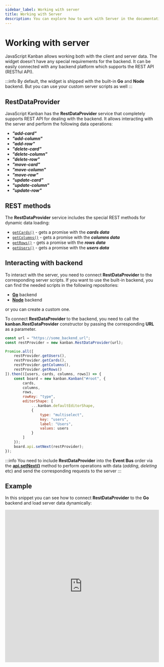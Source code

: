 ```yaml
---
sidebar_label: Working with server
title: Working with Server
description: You can explore how to work with Server in the documentation of the DHTMLX JavaScript Kanban library. Browse developer guides and API reference, try out code examples and live demos, and download a free 30-day evaluation version of DHTMLX Kanban.
---
```


# Working with server

JavaScript Kanban allows working both with the client and server data. The widget doesn't have any special requirements for the backend. It can be easily connected with any backend platform which supports the REST API (RESTful API).

:::info
By default, the widget is shipped with the built-in **Go** and **Node** backend. But you can use your custom server scripts as well
:::

## RestDataProvider

JavaScript Kanban has the **RestDataProvider** service that completely supports REST API for dealing with the backend. It allows interacting with the server and perform the following data operations:

- ***"add-card"***
- ***"add-column"***
- ***"add-row"***
- ***"delete-card"***
- ***"delete-column"***
- ***"delete-row"***
- ***"move-card"***
- ***"move-column"***
- ***"move-row"***
- ***"update-card"***
- ***"update-column"***
- ***"update-row"***

## REST methods

The **RestDataProvider** service includes the special REST methods for dynamic data loading:

- [`getCards()`](api/provider/js_kanban_getcards_method.md) - gets a promise with the ***cards data***
- [`getColumns()`](api/provider/js_kanban_getcolumns_method.md) - gets a promise with the ***columns data***
- [`getRows()`](api/provider/js_kanban_getrows_method.md) - gets a promise with the ***rows data***
- [`getUsers()`](api/provider/js_kanban_getusers_method.md) - gets a promise with the ***users data***

## Interacting with backend  

To interact with the server, you need to connect **RestDataProvider** to the corresponding server scripts. If you want to use the built-in backend, you can find the needed scripts in the following repositories:

- [**Go**](https://github.com/web-widgets/kanban-go) backend
- [**Node**](https://github.com/web-widgets/kanban-node) backend

or you can create a custom one.

To connect **RestDataProvider** to the backend, you need to call the **kanban.RestDataProvider** constructor by passing the corresponding **URL** as a parameter.

~~~js {1-2,25}
const url = "https://some_backend_url";
const restProvider = new kanban.RestDataProvider(url);

Promise.all([
    restProvider.getUsers(),
    restProvider.getCards(),
    restProvider.getColumns(),
    restProvider.getRows()
]).then(([users, cards, columns, rows]) => {
    const board = new kanban.Kanban("#root", {
        cards,
        columns,
        rows,
        rowKey: "type",
        editorShape: [
			...kanban.defaultEditorShape,
			{
				type: "multiselect", 
				key: "users",
				label: "Users",
				values: users
			}
		]
    });
    board.api.setNext(restProvider);
});
~~~

:::info
You need to include **RestDataProvider** into the **Event Bus** order via the [**api.setNext()**](api/internal/js_kanban_setnext_method.md) method to perform operations with data (*adding*, *deleting* etc) and send the corresponding requests to the server
:::

## Example

In this snippet you can see how to connect **RestDataProvider** to the **Go** backend and load server data dynamically:

<iframe src="https://snippet.dhtmlx.com/f25y0809?mode=js" frameborder="0" class="snippet_iframe" width="100%" height="500"></iframe>
